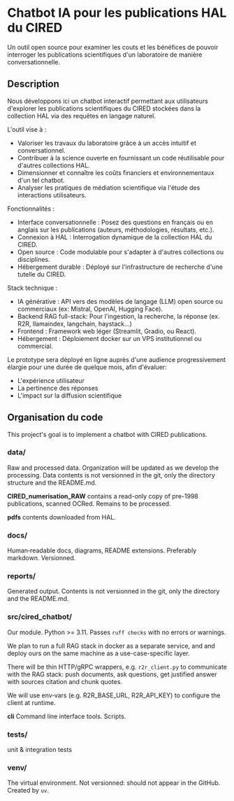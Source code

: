 # Chatbot IA pour les publications HAL du CIRED

Un outil open source pour examiner les couts et les bénéfices de pouvoir interroger les publications scientifiques d'un laboratoire de manière conversationnelle.

## Description

Nous développons ici un chatbot interactif permettant aux utilisateurs d'explorer les publications scientifiques du CIRED stockées dans la collection HAL via des requêtes en langage naturel.

L'outil vise à :

- Valoriser les travaux du laboratoire grâce à un accès intuitif et conversationnel.
- Contribuer à la science ouverte en fournissant un code réutilisable pour d'autres collections HAL.
- Dimensionner et connaître les coûts financiers et environnementaux d'un tel chatbot.
- Analyser les pratiques de médiation scientifique via l'étude des interactions utilisateurs.

Fonctionnalités :

-    Interface conversationnelle : Posez des questions en français ou en anglais sur les publications (auteurs, méthodologies, résultats, etc.).
-    Connexion à HAL : Interrogation dynamique de la collection HAL du CIRED.
-    Open source : Code modulable pour s'adapter à d'autres collections ou disciplines.
-    Hébergement durable : Déployé sur l'infrastructure de recherche d'une tutelle du CIRED.

Stack technique :

-    IA générative : API vers des modèles de langage (LLM) open source ou commerciaux (ex: Mistral, OpenAI, Hugging Face).
-    Backend RAG full-stack: Pour l'ingestion, la recherche, la réponse (ex. R2R, llamaindex, langchain, haystack...)
-    Frontend : Framework web léger (Streamlit, Gradio, ou React).
-    Hébergement : Déploiement docker sur un VPS institutionnel ou commercial.

Le prototype sera déployé en ligne auprès d'une audience progressivement élargie pour une durée de quelque mois, afin d'évaluer:

-    L'expérience utilisateur
-    La pertinence des réponses
-    L'impact sur la diffusion scientifique


## Organisation du code

This project's goal is to implement a chatbot with CIRED publications.

### data/
Raw and processed data.
Organization will be updated as we develop the processing.
Data contents is not versionned in the git, only the directory structure and the README.md.

**CIRED_numerisation_RAW** contains a read-only copy of pre-1998 publications, scanned OCRed. Remains to be processed.

**pdfs** contents downloaded from HAL.

### docs/
Human‑readable docs, diagrams, README extensions.
Preferably markdown.
Versionned.

### reports/
Generated output.
Contents is not versionned in the git, only the directory and the README.md.

### src/cired_chatbot/
Our module. Python >= 3.11. Passes ```ruff checks``` with no errors or warnings.

We plan to run a full RAG stack in docker as a separate service, and and deploy ours on the same machine as a use-case-specific layer.

There will be thin HTTP/gRPC wrappers, e.g. ```r2r_client.py``` to communicate with the RAG stack: push documents, ask questions, get justified answer with sources citation and chunk quotes.

We will use env‑vars (e.g. R2R_BASE_URL, R2R_API_KEY) to configure the client at runtime.

**cli** Command line interface tools. Scripts.

### tests/
unit & integration tests

### venv/
The virtual environment.
Not versionned: should not appear in the GitHub.
Created by ```uv```.
